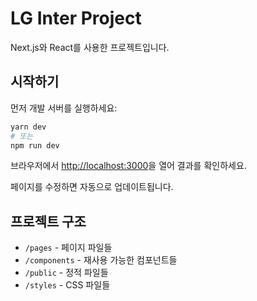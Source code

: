 # LG Inter Project

Next.js와 React를 사용한 프로젝트입니다.

## 시작하기

먼저 개발 서버를 실행하세요:

```bash
yarn dev
# 또는
npm run dev
```

브라우저에서 [http://localhost:3000](http://localhost:3000)을 열어 결과를 확인하세요.

페이지를 수정하면 자동으로 업데이트됩니다.

## 프로젝트 구조

- `/pages` - 페이지 파일들
- `/components` - 재사용 가능한 컴포넌트들
- `/public` - 정적 파일들
- `/styles` - CSS 파일들
